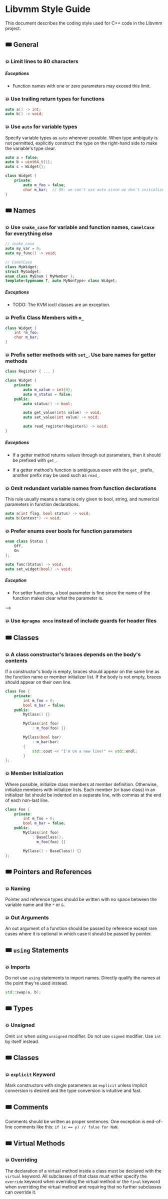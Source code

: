 # Libvmm Style Guide

<!--For low-level styling (spaces, parentheses, brace placement, etc), all code should follow the format specified in `.clang-format` in the project root.-->

<!--**Important: Make sure you use `clang-format` version 10 or later!**-->

This document describes the coding style used for C++ code in the Libvmm project.

[](#general)
## 🎟 General

[](#general-line-length)
### 💥 Limit lines to 80 characters

##### Exceptions

* Function names with one or zero parameters may exceed this limit.

[](#general-return-type)
### 💥 Use trailing return types for functions

```cpp
auto a() -> int;
auto b() -> void;
```

[](#general-variable-types)
### 💥 Use `auto` for variable types

Specify variable types as `auto` wherever possible. When type ambiguity is not
permitted, explicitly construct the type on the right-hand side to make the
variable's type clear.

```cpp
auto a = false;
auto b = uint64_t{1};
auto c = Widget{};

class Widget {
    private:
        auto m_foo = false;
        char m_bar;  // OK: we can't use auto since we don't initialize m_foo here
}
```

[](#names)
## 🎟 Names

[](#names-basic)
### 💥 Use `snake_case` for variable and function names, `CamelCase` for everything else

```cpp
// snake_case
auto my_var = 0;
auto my_func() -> void;

// CamelCase
class MyWidget;
struct MyGadget;
enum class MyEnum { MyMember };
template<typename T, auto MyNonType> class Widget;
```

##### Exceptions

* TODO: The KVM ioctl classes are an exception.

[](#names-data-members)
### 💥 Prefix Class Members with `m_`

```cpp
class Widget {
    int *m_foo;
    char m_bar;
}
```

[](#names-setter-getter)
### 💥 Prefix setter methods with `set_`. Use bare names for getter methods

```cpp
class Register { ... }

class Widget {
    private:
        auto m_value = int{0};
        auto m_status = false;
    public:
        auto status() -> bool;

        auto get_value(int& value) -> void;
        auto set_value(int value) -> void;

        auto read_register(Register&) -> void;
}
```

##### Exceptions

* If a getter method returns values through out parameters, then it should be
  prefixed with `get_`.

* If a getter method's function is ambiguous even with the `get_` prefix,
  another prefix may be used such as `read_`.

<!--[](#names-if-exists) When there are two getters for a variable, and one of
them automatically makes sure the requested object is instantiated, prefix that
getter function which with `ensure_`. As it ensures that an object is created,
it should consequently also return a reference, not a pointer.-->

[](#names-variable-name-in-function-decl)
### 💥 Omit redundant variable names from function declarations

This rule usually means a name is only given to bool, string, and numerical
parameters in function declarations.

```cpp
auto a(int flag, bool status) -> void;
auto b(Context*) -> void;
```

[](#names-enum-to-bool)
### 💥 Prefer enums over bools for function parameters

```cpp
enum class Status {
    Off,
    On
};

auto func(Status) -> void;
auto set_widget(bool) -> void;
```

##### Exception

* For setter functions, a bool parameter is fine since the name of the function
  makes clear what the parameter is.

<!--[](#names-const-to-define) Prefer `const` to `#define`. Prefer inline-->
<!--functions to macros.-->-->

<!--[](#names-define-constants) `#defined` constants should use all uppercase
names with words separated by underscores.-->

[](#header-guards)
### 💥 Use `#pragma once` instead of include guards for header files


[](#classes)
## 🎟 Classes

[](#classes-braces)
### 💥 A class constructor's braces depends on the body's contents

If a constructor's body is empty, braces should appear on the same line as the
function name or member initializer list. If the body is not empty, braces
should appear on their own line.

```cpp
class Foo {
    private:
        int m_foo = 0;
        bool m_bar = false;
    public:
        MyClass() {}

        MyClass(int foo)
            : m_foo(foo) {}

        MyClass(bool bar)
            : m_bar(bar)
        {
            std::cout << "I'm on a new line!" << std::endl;
        }
};
```

[](#classes-member-init)
### 💥 Member Initialization

Where possible, initialize class members at member definition. Otherwise,
initialize members with initializer lists. Each member (or base class) in an
initializer list should be indented on a separate line, with commas at the end
of each non-last line.

```cpp
class Foo {
    private:
        int m_foo = 0;
        bool m_bar = false;
    public:
        MyClass(int foo)
            : BaseClass(),
              m_foo{foo} {}

        MyClass() : BaseClass() {}
};
```

[](#pointers)
## 🎟 Pointers and References

[](#pointers-name)
### 💥 Naming

Pointer and reference types should be written with no space between the
variable name and the `*` or `&`.

[](#pointers-out-argument)
### 💥 Out Arguments

An out argument of a function should be passed by reference except rare cases
where it is optional in which case it should be passed by pointer.

[](#using)
## 🎟 `using` Statements

[](#using-imports)
### 💥 Imports

Do not use `using` statements to import names. Directly qualify the names at the point they're used instead.

```cpp
std::swap(a, b);
```

[](#types)
## 🎟 Types

[](#types-unsigned)
### 💥 Unsigned

Omit `int` when using `unsigned` modifier. Do not use `signed` modifier. Use
`int` by itself instead.

[](#classes)
## 🎟 Classes

[](#classes-explicit)
### 💥 `explicit` Keyword

Mark constructors with single parameters as `explicit` unless implicit
conversion is desired and the type conversion is intuitive and fast.

[](#comments)
## 🎟 Comments

Comments should be written as proper sentences. One exception is end-of-line
comments like this: `if (x == y) // false for NaN`.

[](#virtual)
## 🎟 Virtual Methods

[](#virtual-override)
### 💥 Overriding

The declaration of a virtual method inside a class must be declared with the
`virtual` keyword. All subclasses of that class must either specify the
`override` keyword when overriding the virtual method or the `final` keyword
when overriding the virtual method and requiring that no further subclasses can
override it.
